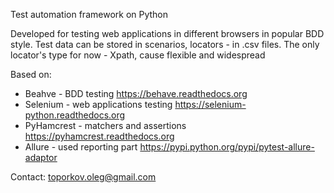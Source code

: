 Test automation framework on Python

Developed for testing web applications in different browsers in popular BDD style.
Test data can be stored in scenarios, locators - in .csv files.
The only locator's type for now - Xpath, cause flexible and widespread

Based on:
 * Beahve - BDD testing https://behave.readthedocs.org
 * Selenium - web applications testing https://selenium-python.readthedocs.org
 * PyHamcrest - matchers and assertions https://pyhamcrest.readthedocs.org
 * Allure - used reporting part https://pypi.python.org/pypi/pytest-allure-adaptor
 
 
 
 Contact: toporkov.oleg@gmail.com